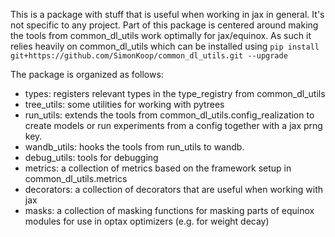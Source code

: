 This is a package with stuff that is useful when working in jax in general. It's not specific to any project.
Part of this package is centered around making the tools from common_dl_utils work optimally for jax/equinox.
As such it relies heavily on common_dl_utils which can be installed using `pip install git+https://github.com/SimonKoop/common_dl_utils.git --upgrade`

The package is organized as follows:
- types: registers relevant types in the type_registry from common_dl_utils
- tree_utils: some utilities for working with pytrees
- run_utils: extends the tools from common_dl_utils.config_realization to create models or run experiments from a config together with a jax prng key.
- wandb_utils: hooks the tools from run_utils to wandb. 
- debug_utils: tools for debugging
- metrics: a collection of metrics based on the framework setup in common_dl_utils.metrics
- decorators: a collection of decorators that are useful when working with jax
- masks: a collection of masking functions for masking parts of equinox modules for use in optax optimizers (e.g. for weight decay)